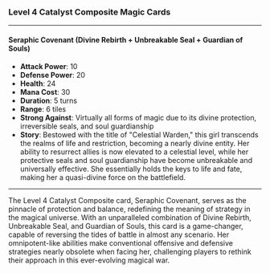 ### Level 4 Catalyst Composite Magic Cards

---

#### Seraphic Covenant (Divine Rebirth + Unbreakable Seal + Guardian of Souls)

- **Attack Power**: 10
- **Defense Power**: 20
- **Health**: 24
- **Mana Cost**: 30
- **Duration**: 5 turns
- **Range**: 6 tiles
- **Strong Against**: Virtually all forms of magic due to its divine protection, irreversible seals, and soul guardianship
- **Story**: Bestowed with the title of "Celestial Warden," this girl transcends the realms of life and restriction, becoming a nearly divine entity. Her ability to resurrect allies is now elevated to a celestial level, while her protective seals and soul guardianship have become unbreakable and universally effective. She essentially holds the keys to life and fate, making her a quasi-divine force on the battlefield.

---

The Level 4 Catalyst Composite card, Seraphic Covenant, serves as the pinnacle of protection and balance, redefining the meaning of strategy in the magical universe. With an unparalleled combination of Divine Rebirth, Unbreakable Seal, and Guardian of Souls, this card is a game-changer, capable of reversing the tides of battle in almost any scenario. Her omnipotent-like abilities make conventional offensive and defensive strategies nearly obsolete when facing her, challenging players to rethink their approach in this ever-evolving magical war.